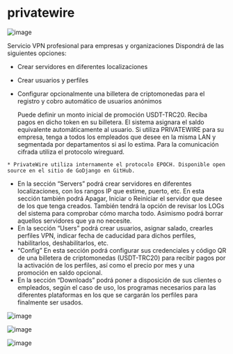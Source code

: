 # privatewire
 
![image](https://github.com/carterror/privatewire/assets/22793175/f6d73751-c6f5-44ea-b9b5-f3a522643b01)

Servicio VPN profesional para empresas y organizaciones Dispondrá de las siguientes opciones:
- Crear servidores en diferentes
localizaciones
- Crear usuarios y perfiles
- Configurar opcionalmente una billetera de criptomonedas para el registro y cobro automático de usuarios anónimos

  Puede definir un monto inicial de promoción USDT-TRC20.
Reciba pagos en dicho token en su billetera. El sistema asignara el saldo equivalente automáticamente al usuario.
Si utiliza PRIVATEWIRE para su empresa, tenga a todos los empleados que desee en la misma LAN y segmentada por departamentos si así lo estima. Para la comunicación cifrada utiliza el protocolo wireguard.

``` * PrivateWire utiliza internamente el protocolo EPOCH. Disponible open source en el sitio de GoDjango en GitHub. ```

- En la sección “Servers” podrá crear servidores en diferentes localizaciones, con los rangos IP que estime, puerto, etc. En esta sección también podrá Apagar, Iniciar o Reiniciar el servidor que desee de los que tenga creados. También tendrá la opción de revisar los LOGs del sistema para comprobar cómo marcha todo. Asimismo podrá borrar aquellos servidores que ya no necesite.
- En la sección “Users” podrá crear usuarios, asignar salado, crearles perfiles VPN, indicar fecha de caducidad para dichos perfiles, habilitarlos, deshabilitarlos, etc.
- “Config” En esta sección podrá configurar sus credenciales y código QR de una billetera de criptomonedas (USDT-TRC20) para recibir pagos por la activación de los perfiles, así como el precio
por mes y una promoción en saldo opcional.
- En la sección “Downloads” podrá poner a disposición de sus clientes o empleados, según el caso de uso, los programas necesarios para las diferentes plataformas en los que se cargarán los perfiles
para finalmente ser usados.

![image](https://github.com/carterror/privatewire/assets/22793175/0d910d98-2698-417d-888e-2ace8cd86297)

![image](https://github.com/carterror/privatewire/assets/22793175/44ae1a18-8d1b-430e-a6b6-f757bd2e2886)

![image](https://github.com/carterror/privatewire/assets/22793175/8cfe3be9-60f6-4a59-a14f-c9449587e717)



